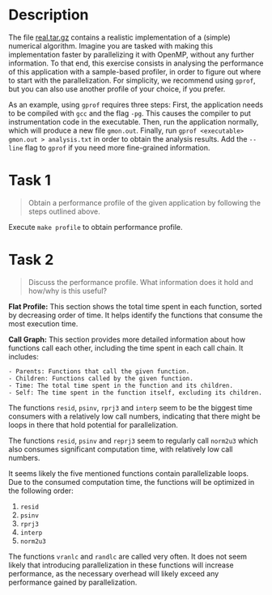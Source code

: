 # Description

The file [real.tar.gz](../real.tar.gz) contains a realistic implementation of a (simple) numerical algorithm. Imagine you are tasked with making this implementation faster by parallelizing it with OpenMP, without any further information. To that end, this exercise consists in analysing the performance of this application with a sample-based profiler, in order to figure out where to start with the parallelization. For simplicity, we recommend using `gprof`, but you can also use another profile of your choice, if you prefer.

As an example, using `gprof` requires three steps: First, the application needs to be compiled with `gcc` and the flag `-pg`. This causes the compiler to put instrumentation code in the executable. Then, run the application normally, which will produce a new file `gmon.out`. Finally, run `gprof <executable> gmon.out > analysis.txt` in order to obtain the analysis results. Add the `--line` flag to `gprof` if you need more fine-grained information.

# Task 1

> Obtain a performance profile of the given application by following the steps outlined above.

Execute `make profile` to obtain performance profile.


# Task 2

> Discuss the performance profile. What information does it hold and how/why is this useful?

**Flat Profile:**
This section shows the total time spent in each function, sorted by decreasing order of time. It helps identify the functions that consume the most execution time.

**Call Graph:**
This section provides more detailed information about how functions call each other, including the time spent in each call chain. It includes:

    - Parents: Functions that call the given function.
    - Children: Functions called by the given function.
    - Time: The total time spent in the function and its children.
    - Self: The time spent in the function itself, excluding its children.

The functions `resid`, `psinv`, `rprj3` and `interp` seem to be the biggest time consumers with a relatively low call numbers, indicating that there might be loops in there that hold potential for parallelization.

The functions `resid`, `psinv` and `reprj3` seem to regularly call `norm2u3` which also consumes significant computation time, with relatively low call numbers.

It seems likely the five mentioned functions contain parallelizable loops. Due to the consumed computation time, the functions will be optimized in the following order:

1. `resid`
2. `psinv`
3. `rprj3`
4. `interp`
5. `norm2u3`

The functions `vranlc` and `randlc` are called very often. It does not seem likely that introducing parallelization in these functions will increase performance, as the necessary overhead will likely exceed any performance gained by parallelization.